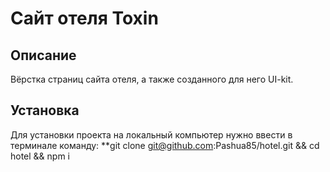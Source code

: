 # Сайт отеля Toxin

## Описание
Вёрстка страниц сайта отеля, а также созданного для него UI-kit.

## Установка
Для установки проекта на локальный компьютер нужно ввести в терминале команду:
**git clone git@github.com:Pashua85/hotel.git && cd hotel && npm i